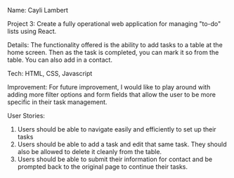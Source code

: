 Name: Cayli Lambert

Project 3: Create a fully operational web application for managing "to-do" lists using React.

Details: The functionality offered is the ability to add tasks to a table at the home screen. Then as the task is completed, you can mark it so from the table. You can also add in a contact.

Tech: HTML, CSS, Javascript

Improvement: For future improvement, I would like to play around with adding more filter options and form fields that allow the user to be more specific in their task management. 

User Stories:

1) Users should be able to navigate easily and efficiently to set up their tasks
2) Users should be able to add a task and edit that same task. They should also be allowed to delete it cleanly from the table.
3) Users should be able to submit their information for contact and be prompted back to the original page to continue their tasks. 
